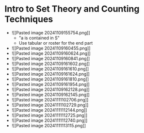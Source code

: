 # Intro to Set Theory and Counting Techniques
- ![[Pasted image 20241109155754.png]]
	- "a is contained in S"
	- Use tabular or roster for the end part
- ![[Pasted image 20241109160455.png]]
- ![[Pasted image 20241109160624.png]]
- ![[Pasted image 20241109160841.png]]
- ![[Pasted image 20241109161602.png]]
- ![[Pasted image 20241109161610.png]]
- ![[Pasted image 20241109161624.png]]
- ![[Pasted image 20241109161810.png]]
- ![[Pasted image 20241109161954.png]]
- ![[Pasted image 20241109162128.png]]
- ![[Pasted image 20241109162145.png]]
- ![[Pasted image 20241111102706.png]]
- ![[Pasted image 20241111102729.png]]
- ![[Pasted image 20241111112144.png]]
- ![[Pasted image 20241111112725.png]]
- ![[Pasted image 20241111112740.png]]
- ![[Pasted image 20241111113115.png]]
